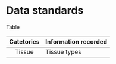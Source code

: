 # Data standards

Table 

| Catetories | Information recorded |
|:---:| :--- |
| Tissue | Tissue types 